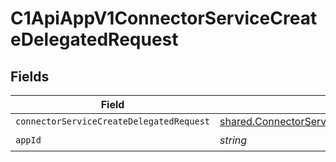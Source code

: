 # C1ApiAppV1ConnectorServiceCreateDelegatedRequest


## Fields

| Field                                                                                                          | Type                                                                                                           | Required                                                                                                       | Description                                                                                                    |
| -------------------------------------------------------------------------------------------------------------- | -------------------------------------------------------------------------------------------------------------- | -------------------------------------------------------------------------------------------------------------- | -------------------------------------------------------------------------------------------------------------- |
| `connectorServiceCreateDelegatedRequest`                                                                       | [shared.ConnectorServiceCreateDelegatedRequest](../../models/shared/connectorservicecreatedelegatedrequest.md) | :heavy_minus_sign:                                                                                             | N/A                                                                                                            |
| `appId`                                                                                                        | *string*                                                                                                       | :heavy_check_mark:                                                                                             | N/A                                                                                                            |